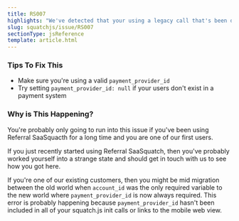 ```yaml
---
title: RS007
highlights: "We've detected that your using a legacy call that's been deprecated. At one point it was possible to use only `account_id` but now `payment_provider_id` is a required field. If your users don't exist in your payment system, then set `payment_provider_id=null`."
slug: squatchjs/issue/RS007
sectionType: jsReference
template: article.html
---
```


### Tips To Fix This

 - Make sure you're using a valid `payment_provider_id`
 - Try setting `payment_provider_id: null` if your users don't exist in a payment system

### Why is This Happening?

You're probably only going to run into this issue if you've been using Referral SaaSquacth for a long time and you are one of our first users.

If you just recently started using Referral SaaSquatch, then you've probably worked yourself into a strange state and should get in touch with us to see how you got here.

If you're one of our existing customers, then you might be mid migration between the old world when `account_id` was the only required variable to the new world where `payment_provider_id` is now always required. 
This error is probably happening because `payment_provider_id` hasn't been included in all of your squatch.js init calls or links to the mobile web view.

